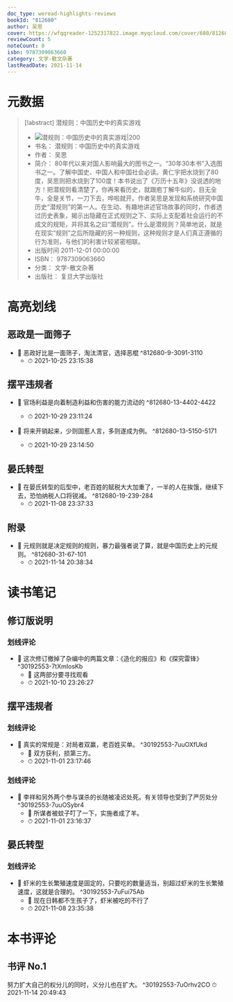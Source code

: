 ```yaml
---
doc_type: weread-highlights-reviews
bookId: "812680"
author: 吴思
cover: https://wfqqreader-1252317822.image.myqcloud.com/cover/680/812680/t7_812680.jpg
reviewCount: 5
noteCount: 8
isbn: 9787309063660
category: 文学-散文杂著
lastReadDate: 2021-11-14
---
```

# 元数据
> [!abstract] 潜规则：中国历史中的真实游戏
> - ![ 潜规则：中国历史中的真实游戏|200](https://wfqqreader-1252317822.image.myqcloud.com/cover/680/812680/t7_812680.jpg)
> - 书名： 潜规则：中国历史中的真实游戏
> - 作者： 吴思
> - 简介：     80年代以来对国人影响最大的图书之一。“30年30本书”入选图书之一。了解中国史、中国人和中国社会必读。黄仁宇把水烧到了80度，吴思则把水烧到了100度！本书说出了《万历十五年》没说透的地方！把潜规则看清楚了，你再来看历史，就跟庖丁解牛似的，目无全牛，全是关节，一刀下去，哗啦就开。作者吴思是发现和系统研究中国历史“潜规则”的第一人。在生动、有趣地讲述官场故事的同时，作者透过历史表象，揭示出隐藏在正式规则之下、实际上支配着社会运行的不成文的规矩，并将其名之曰“潜规则”。什么是潜规则？简单地说，就是在现实“规则”之后所隐藏的另一种规则，这种规则才是人们真正遵循的行为准则，与他们的利害计较紧密相联。
> - 出版时间 2011-12-01 00:00:00
> - ISBN： 9787309063660
> - 分类： 文学-散文杂著
> - 出版社： 复旦大学出版社

# 高亮划线

## 恶政是一面筛子


- 📌 恶政好比是一面筛子，淘汰清官，选择恶棍 ^812680-9-3091-3110
    - ⏱ 2021-10-25 23:15:38 
## 摆平违规者


- 📌 官场利益是向着制造利益和伤害的能力流动的 ^812680-13-4402-4422
    - ⏱ 2021-10-29 23:11:24 

- 📌 将来开销起来，少则固惹人言，多则遂成为例。 ^812680-13-5150-5171
    - ⏱ 2021-10-29 23:14:50 
 
 
## 晏氏转型


- 📌 在晏氏转型的后型中，老百姓的赋税大大加重了，一半的人在挨饿，继续下去，恐怕纳税人口将锐减。 ^812680-19-239-284
    - ⏱ 2021-11-08 23:37:33 
 
## 附录


- 📌 元规则就是决定规则的规则，暴力最强者说了算，就是中国历史上的元规则。 ^812680-31-67-101
    - ⏱ 2021-11-14 20:38:34 
# 读书笔记

## 修订版说明

### 划线评论
- 📌 这次修订撤掉了杂编中的两篇文章：《造化的报应》和《探究雷锋》  ^30192553-7tXmIosKb
    - 💭 这两部分要寻找观看
    - ⏱ 2021-10-10 23:26:27
   
## 摆平违规者

### 划线评论
- 📌 真实的常规是：对局者双赢，老百姓买单。  ^30192553-7uuOXfUkd
    - 💭 双方获利，损第三方。
    - ⏱ 2021-11-01 23:17:46

### 划线评论
- 📌 李祥和另外两个参与谋杀的长随被凌迟处死。有关领导也受到了严厉处分  ^30192553-7uuOSybr4
    - 💭 所谋者被蚊子叮了一下，实施者成了羊。
    - ⏱ 2021-11-01 23:16:37
   
## 晏氏转型

### 划线评论
- 📌 虾米的生长繁殖速度是固定的，只要吃的数量适当，别超过虾米的生长繁殖速度，这就是合理的。  ^30192553-7uFui75Ab
    - 💭 现在日韩都不生孩子了，虾米被吃的不行了
    - ⏱ 2021-11-08 23:35:38
   
# 本书评论

## 书评 No.1 
努力扩大自己的权分儿的同时，义分儿也在扩大。 ^30192553-7uOrhv2CO
⏱ 2021-11-14 20:49:43
